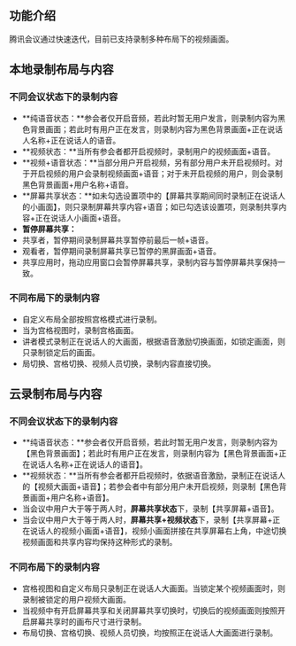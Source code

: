 

## 功能介绍
腾讯会议通过快速迭代，目前已支持录制多种布局下的视频画面。


## 本地录制布局与内容

### 不同会议状态下的录制内容
- **纯语音状态：**参会者仅开启音频，若此时暂无用户发言，则录制内容为黑色背景画面；若此时有用户正在发言，则录制内容为黑色背景画面+正在说话人名称+正在说话人的语音。
- **视频状态：**当所有参会者都开启视频时，录制用户的视频画面+语音。
- **视频+语音状态：**当部分用户开启视频，另有部分用户未开启视频时。对于开启视频的用户会录制视频画面+语音；对于未开启视频的用户，则会录制黑色背景画面+用户名称+语音。
- **屏幕共享状态：**如未勾选设置项中的【屏幕共享期间同时录制正在说话人的小画面】，则只录制屏幕共享内容+语音；如已勾选该设置项，则录制共享内容+正在说话人小画面+语音。
- **暂停屏幕共享：**
 - 共享者，暂停期间录制屏幕共享暂停前最后一帧+语音。
 - 观看者，暂停期间录制屏幕共享已暂停的黑屏画面+语音。
 - 共享应用时，拖动应用窗口会暂停屏幕共享，录制内容与暂停屏幕共享保持一致。

### 不同布局下的录制内容
- 自定义布局全部按照宫格模式进行录制。
- 当为宫格视图时，录制宫格画面。
- 讲者模式录制正在说话人的大画面，根据语音激励切换画面，如锁定画面，则只录制锁定后的画面。
- 局切换、宫格切换、视频人员切换，录制内容直接切换。

## 云录制布局与内容
### 不同会议状态下的录制内容
- **纯语音状态：**参会者仅开启音频，若此时暂无用户发言，则录制内容为【黑色背景画面】；若此时有用户正在发言，则录制内容为【黑色背景画面+正在说话人名称+正在说话人的语音】。
- **视频状态：**当所有参会者都开启视频时，依据语音激励，录制正在说话人的【视频大画面+语音】；若参会者中有部分用户未开启视频，则录制【黑色背景画面+用户名称+语音】。
- 当会议中用户大于等于两人时，**屏幕共享状态**下，录制【共享屏幕+语音】。
- 当会议中用户大于等于两人时，**屏幕共享+视频状态**下，录制【共享屏幕+正在说话人的视频小画面+语音】，视频小画面拼接在共享屏幕右上角，中途切换视频画面和共享内容均保持这种形式的录制。

### 不同布局下的录制内容
- 宫格视图和自定义布局只录制正在说话人大画面。当锁定某个视频画面时，则录制被锁定的用户视频大画面。
- 当视频中有开启屏幕共享和关闭屏幕共享切换时，切换后的视频画面则按照开启屏幕共享时的画布尺寸进行录制。
- 布局切换、宫格切换、视频人员切换，均按照正在说话人大画面进行录制。
